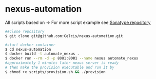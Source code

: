 # nexus-automation
All scripts based on -> 
For more script example see [Sonatype repository](https://github.com/sonatype-nexus-community/nexus-scripting-examples)

```bash
##clone repository
$ git clone git@github.com:Celcis/nexus-automation.git

#start docker container
$ cd nexus-automation
$ docker build -t automate_nexus .
$ docker run --rm -d -p 8081:8081 --name nexus automate_nexus
#approximately 1 minutes later nexus server is ready
# then make the provision executable and run it by
$ chmod +x scripts/provision.sh && ./provision

